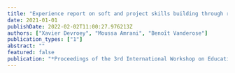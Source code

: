 ```yaml
---
title: "Experience report on soft and project skills building through repetition"
date: 2021-01-01
publishDate: 2022-02-02T11:00:27.976213Z
authors: ["Xavier Devroey", "Moussa Amrani", "Benoı̂t Vanderose"]
publication_types: ["1"]
abstract: ""
featured: false
publication: "*Proceedings of the 3rd International Workshop on Education through Advanced Software Engineering and Artificial Intelligence*"
---
```


